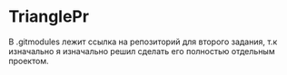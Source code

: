 # TrianglePr
В .gitmodules лежит ссылка на репозиторий для второго задания, т.к изначально я изначально решил сделать его полностью отдельным проектом.

